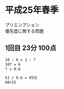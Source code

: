 # 平成25年春季

プリエンプション  
優先度に関する問題  

## 1回目 23分 100点

``` txt
10 : 6 = 1 : ?
10? = 6
? = 0.6

51 / 0.6 = 85分
60+25

```
